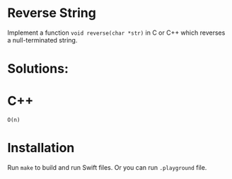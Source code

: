 # Reverse String
Implement a function `void reverse(char *str)` in C or C++ which reverses a null-terminated string.

# Solutions:

# C++
```
O(n)
```

# Installation
Run `make` to build and run Swift files. Or you can run `.playground` file.